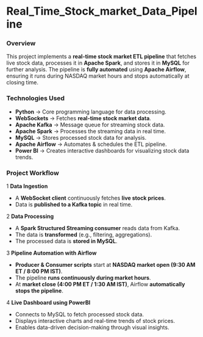 # Real_Time_Stock_market_Data_Pipeline

### **Overview**  
This project implements a **real-time stock market ETL pipeline** that fetches live stock data, processes it in **Apache Spark**, and stores it in **MySQL** for further analysis. The pipeline is **fully automated** using **Apache Airflow**, ensuring it runs during NASDAQ market hours and stops automatically at closing time.  

### **Technologies Used**
- **Python** → Core programming language for data processing.  
- **WebSockets** → Fetches **real-time stock market data**.  
- **Apache Kafka** → Message queue for streaming stock data.  
- **Apache Spark** → Processes the streaming data in real time.  
- **MySQL** → Stores processed stock data for analysis.  
- **Apache Airflow** → Automates & schedules the ETL pipeline.  
- **Power BI** → Creates interactive dashboards for visualizing stock data trends.

### **Project Workflow**
1️ **Data Ingestion**  
   - A **WebSocket client** continuously fetches **live stock prices**.  
   - Data is **published to a Kafka topic** in real time.  

2️ **Data Processing**  
   - A **Spark Structured Streaming consumer** reads data from Kafka.  
   - The data is **transformed** (e.g., filtering, aggregations).  
   - The processed data is **stored in MySQL**.  

3️ **Pipeline Automation with Airflow**  
   - **Producer & Consumer scripts** start at **NASDAQ market open (9:30 AM ET / 8:00 PM IST)**.  
   - The pipeline **runs continuously during market hours**.  
   - At **market close (4:00 PM ET / 1:30 AM IST)**, Airflow **automatically stops the pipeline**.  

4 **Live Dashboard using PowerBI**
   - Connects to MySQL to fetch processed stock data.
   - Displays interactive charts and real-time trends of stock prices.
   - Enables data-driven decision-making through visual insights.
     
